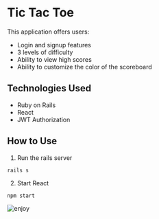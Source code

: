 # Tic Tac Toe

This application offers users:
* Login and signup features
* 3 levels of difficulty
* Ability to view high scores
* Ability to customize the color of the scoreboard

## Technologies Used
* Ruby on Rails
* React
* JWT Authorization

## How to Use
1. Run the rails server
```
rails s
```
2. Start React
```
npm start
```

![enjoy](https://media.giphy.com/media/frS04FR3YHcqaHliEZ/giphy.gif)
